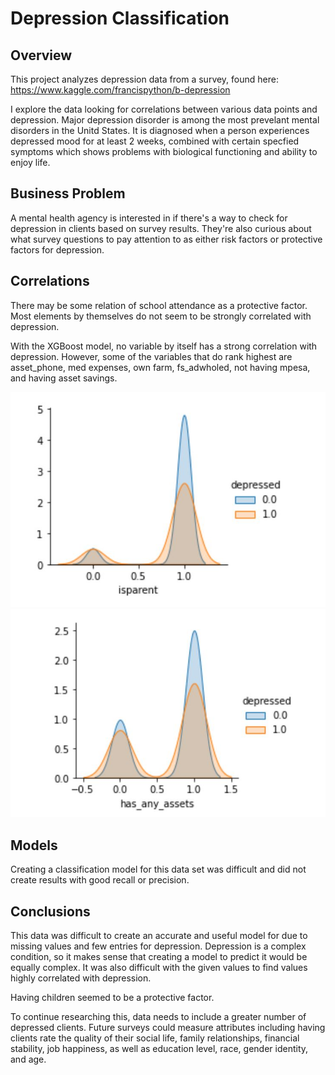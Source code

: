 # Depression Classification 

## Overview
This project analyzes depression data from a survey, found here: https://www.kaggle.com/francispython/b-depression

I explore the data looking for correlations between various data points and depression. Major depression disorder is among the most prevelant mental disorders in the Unitd States. It is diagnosed when a person experiences depressed mood for at least 2 weeks, combined with certain specfied symptoms which shows problems with biological functioning and ability to enjoy life.

## Business Problem

A mental health agency is interested in if there's a way to check for depression in clients based on survey results. They're also curious about what survey questions to pay attention to as either risk factors or protective factors for depression. 

## Correlations

There may be some relation of school attendance as a protective factor. Most elements by themselves do not seem to be strongly correlated with depression.

With the XGBoost model, no variable by itself has a strong correlation with depression. However, some of the variables that do rank highest are asset_phone, med expenses, own farm, fs_adwholed, not having mpesa, and having asset savings. 

![picture](https://github.com/kstrickland680/depression/blob/main/images/parent.JPG)
![picture](https://github.com/kstrickland680/depression/blob/main/images/depassets.JPG)

## Models

Creating a classification model for this data set was difficult and did not create results with good recall or precision. 

## Conclusions

This data was difficult to create an accurate and useful model for due to missing values and few entries for depression. Depression is a complex condition, so it makes sense that creating a model to predict it would be equally complex. It was also difficult with the given values to find values highly correlated with depression.

Having children seemed to be a protective factor.

To continue researching this, data needs to include a greater number of depressed clients. Future surveys could measure attributes including having clients rate the quality of their social life, family relationships, financial stability, job happiness, as well as education level, race, gender identity, and age.

